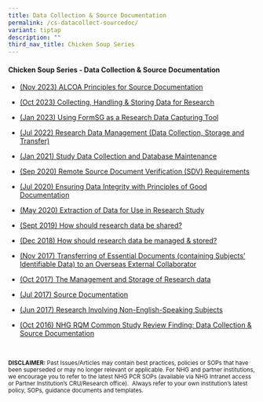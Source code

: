 ```yaml
---
title: Data Collection & Source Documentation
permalink: /cs-datacollect-sourcedoc/
variant: tiptap
description: ""
third_nav_title: Chicken Soup Series
---
```

<h4><strong>Chicken Soup Series - Data Collection &amp; Source Documentation</strong></h4>
<p></p>
<ul data-tight="true" class="tight">
<li>
<p><a href="/files/Chicken Soup/DataCollectionSourceDocs/Nov_23__ALCOA_Principles_for_Source_Documentation.pdf" rel="noopener noreferrer nofollow" target="_blank">(Nov 2023) ALCOA Principles for Source Documentation</a>
</p>
</li>
<li>
<p><a href="/files/Chicken Soup/DataCollectionSourceDocs/Oct_23__Collecting__Handling___Storing_Data_for_Research.pdf" rel="noopener noreferrer nofollow" target="_blank">(Oct 2023) Collecting, Handling &amp; Storing Data for Research</a>
</p>
</li>
<li>
<p><a href="/files/Chicken Soup/DataCollectionSourceDocs/Jan_23__Using_FormSG_as_a_Research_Data_Capturing_Tool.pdf" rel="noopener noreferrer nofollow" target="_blank">(Jan 2023) Using FormSG as a Research Data Capturing Tool</a>
</p>
</li>
<li>
<p><a href="/files/Chicken Soup/DataCollectionSourceDocs/Jul_22__Research_Data_Management__Data_Collection_Storage_and_Transfer_.pdf" rel="noopener noreferrer nofollow" target="_blank">(Jul 2022) Research Data Management (Data Collection, Storage and Transfer)</a>
</p>
</li>
<li>
<p><a href="/files/Chicken Soup/DataCollectionSourceDocs/Jan_21__Study_Data_Collection_and_Database_Maintenance.pdf" rel="noopener noreferrer nofollow" target="_blank">(Jan 2021) Study Data Collection and Database Maintenance</a>
</p>
</li>
<li>
<p><a href="/files/Chicken Soup/DataCollectionSourceDocs/Sep_20__Remote_Source_Document_Verification__SDV__Requirements.pdf" rel="noopener noreferrer nofollow" target="_blank">(Sep 2020) Remote Source Document Verification (SDV) Requirements</a>
</p>
</li>
<li>
<p><a href="/files/Chicken Soup/DataCollectionSourceDocs/Jul_20__Ensuring_Data_Integrity_With_Principles_Of_Good_Documentation.pdf" rel="noopener noreferrer nofollow" target="_blank">(Jul 2020) Ensuring Data Integrity with Principles of Good Documentation</a>
</p>
</li>
<li>
<p><a href="/files/Chicken Soup/DataCollectionSourceDocs/May_20__Extraction_Of_Data_For_Use_In_Research_Study.pdf" rel="noopener noreferrer nofollow" target="_blank">(May 2020) Extraction of Data for Use in Research Study</a>
</p>
</li>
<li>
<p><a href="/files/Chicken Soup/DataCollectionSourceDocs/Sept_19__How_should_research_data_be_shared.pdf" rel="noopener noreferrer nofollow" target="_blank">(Sept 2019) How should research data be shared?</a>
</p>
</li>
<li>
<p><a href="/files/Chicken Soup/DataCollectionSourceDocs/Dec_18__How_should_research_data_be_managed___stored.pdf" rel="noopener noreferrer nofollow" target="_blank">(Dec 2018) How should research data be managed &amp; stored?</a>
</p>
</li>
<li>
<p><a href="/files/Chicken Soup/DataCollectionSourceDocs/Nov_17__Transferring_of_Essential_Documents__containing_Subjects__Identifiable_Data__to_an_Overseas_External_Collaborator.pdf" rel="noopener noreferrer nofollow" target="_blank">(Nov 2017) Transferring of Essential Documents (containing Subjects’ Identifiable Data) to an Overseas External Collaborator</a>
</p>
</li>
<li>
<p><a href="/files/Chicken Soup/DataCollectionSourceDocs/Oct_17__The_Management_and_Storage_of_Research_data.pdf" rel="noopener noreferrer nofollow" target="_blank">(Oct 2017) The Management and Storage of Research data</a>
</p>
</li>
<li>
<p><a href="/files/Chicken Soup/DataCollectionSourceDocs/Jul_17__Source_Documentation.pdf" rel="noopener noreferrer nofollow" target="_blank">(Jul 2017) Source Documentation</a>
</p>
</li>
<li>
<p><a href="/files/Chicken Soup/DataCollectionSourceDocs/Jul_17__Source_Documentation.pdf" rel="noopener noreferrer nofollow" target="_blank">(Jun 2017) Research Involving Non-English-Speaking Subjects</a>
</p>
</li>
<li>
<p><a href="/files/Chicken Soup/DataCollectionSourceDocs/Oct_16__NHG_RQM_Common_Study_Review_Finding_Data_Collection___Source_Documentation.pdf" rel="noopener noreferrer nofollow" target="_blank">(Oct 2016) NHG RQM Common Study Review Finding: Data Collection &amp; Source Documentation</a>
</p>
</li>
</ul>
<p>
<br>
</p>
<p></p>
<p></p>
<p><strong><sup>DISCLAIMER: </sup></strong><sup>Past Issues/Articles may contain best practices, policies or SOPs that have been superseded or may no longer relevant or applicable. For NHG and partner institutions, we encourage you to refer to the latest NHG PCR SOPs (available via NHG Intranet access or Partner Institution’s CRU/Research office).&nbsp; Always refer to your own institution’s latest policy, SOPs, guidance documents and templates.</sup>
</p>
<p></p>
<p><a href="https://staging.d2xg4pfdtrypjl.amplifyapp.com/cs-biosamples/" class="is-half is-left is-full-height" rel="noopener noreferrer nofollow" target="_blank"><br></a>
</p>